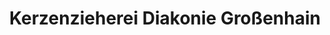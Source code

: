 ---
title: "Kerzenzieherei Diakonie Großenhain"
url: /grossenhain/kerzenzieherei-diakonie-grossenhain/
shop: Kerzen
---